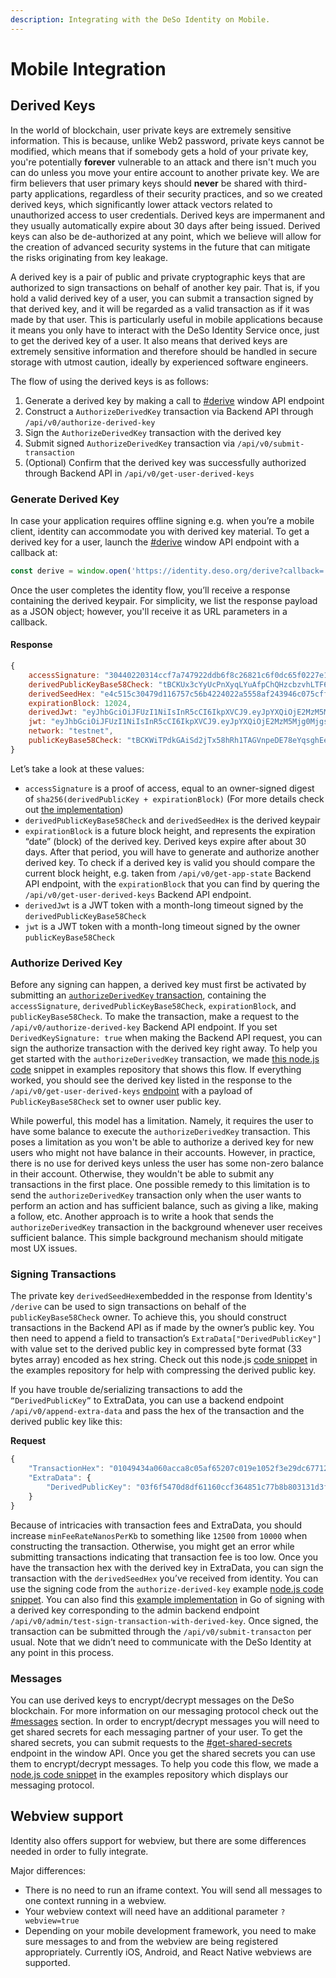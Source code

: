 ```yaml
---
description: Integrating with the DeSo Identity on Mobile.
---
```


# Mobile Integration

## Derived Keys

In the world of blockchain, user private keys are extremely sensitive information. This is because, unlike Web2 password, private keys cannot be modified, which means that if somebody gets a hold of your private key, you're potentially **forever** vulnerable to an attack and there isn't much you can do unless you move your entire account to another private key. We are firm believers that user primary keys should **never** be shared with third-party applications, regardless of their security practices, and so we created derived keys, which significantly lower attack vectors related to unauthorized access to user credentials. Derived keys are impermanent and they usually automatically expire about 30 days after being issued. Derived keys can also be de-authorized at any point, which we believe will allow for the creation of advanced security systems in the future that can mitigate the risks originating from key leakage.

A derived key is a pair of public and private cryptographic keys that are authorized to sign transactions on behalf of another key pair. That is, if you hold a valid derived key of a user, you can submit a transaction signed by that derived key, and it will be regarded as a valid transaction as if it was made by that user. This is particularly useful in mobile applications because it means you only have to interact with the DeSo Identity Service once, just to get the derived key of a user. It also means that derived keys are extremely sensitive information and therefore should be handled in secure storage with utmost caution, ideally by experienced software engineers.

The flow of using the derived keys is as follows:

1. Generate a derived key by making a call to [#derive](window-api/#derive "mention") window API endpoint
2. Construct a `AuthorizeDerivedKey` transaction via Backend API through `/api/v0/authorize-derived-key`
3. Sign the `AuthorizeDerivedKey` transaction with the derived key
4. Submit signed `AuthorizeDerivedKey` transaction via `/api/v0/submit-transaction`
5. (Optional) Confirm that the derived key was successfully authorized through Backend API in `/api/v0/get-user-derived-keys`

### Generate Derived Key

In case your application requires offline signing e.g. when you’re a mobile client, identity can accommodate you with derived key material. To get a derived key for a user, launch the [#derive](window-api/#derive "mention") window API endpoint with a callback at:

```javascript
const derive = window.open('https://identity.deso.org/derive?callback=...');
```

Once the user completes the identity flow, you’ll receive a response containing the derived keypair. For simplicity, we list the response payload as a JSON object; however, you'll receive it as URL parameters in a callback.&#x20;

#### Response

```javascript
{
    accessSignature: "30440220314ccf7a747922ddb6f8c26821c6f0dc65f0227e15014fb5e728f96abed841e2022033aace1f75eb35479d07273ff8bf1a959af75209743ced23939210f824d5321f",
    derivedPublicKeyBase58Check: "tBCKUx3cYyUcPnXyqLYuAfpChQHzcbzvhLTF6Xujuu5CA8hKaHPwTo",
    derivedSeedHex: "e4c515c30479d116757c56b4224022a5558af243946c075cff6ae2ec67fd3748",
    expirationBlock: 12024,
    derivedJwt: "eyJhbGciOiJFUzI1NiIsInR5cCI6IkpXVCJ9.eyJpYXQiOjE2MzM5Mjg0MjgsImV4cCI6MTYzNjUyMDQyOH0.dvbNwcOUz2bzEMC79nyxzIJGI_3NoMUw59VAI6qdLGNy6x5YC9u0MsFcrDhuL-i8Y66gIQXq0VzgeIzNThxisg",
    jwt: "eyJhbGciOiJFUzI1NiIsInR5cCI6IkpXVCJ9.eyJpYXQiOjE2MzM5Mjg0MjgsImV4cCI6MTYzNjUyMDQyOH0.4zyR0kgXIeO6P94TuGWbxxr3fHUoIyJWv4GGMAxP6gfz6UMwSSej85ZJe_N5JYYcvk_vHWhnj0CcXfGQtNMQ8Q",
    network: "testnet",
    publicKeyBase58Check: "tBCKWiTPdkGAiSd2jTx58hRh1TAGVnpeDE78eYqsghEeVFpjkGYNLk",
}
```

Let’s take a look at these values:

* `accessSignature` is a proof of access, equal to an owner-signed digest of `sha256(derivedPublicKey + expirationBlock)` (For more details check out [the implementation](https://github.com/deso-protocol/identity/blob/ffcb09a3ba6070d14a43c31a09f7ed0478fb2acf/src/app/account.service.ts#L109))
* `derivedPublicKeyBase58Check` and `derivedSeedHex` is the derived keypair
* `expirationBlock` is a future block height, and represents the expiration “date” (block) of the derived key. Derived keys expire after about 30 days. After that period, you will have to generate and authorize another derived key. To check if a derived key is valid you should compare the current block height, e.g. taken from `/api/v0/get-app-state` Backend API endpoint, with the `expirationBlock` that you can find by quering the `/api/v0/get-user-derived-keys` Backend API endpoint.
* `derivedJwt` is a JWT token with a month-long timeout signed by the `derivedPublicKeyBase58Check`
* `jwt` is a JWT token with a month-long timeout signed by the owner `publicKeyBase58Check`

### Authorize Derived Key

Before any signing can happen, a derived key must first be activated by submitting an [`authorizeDerivedKey` transaction](https://docs.deso.org/devs/backend-api#authorize-derived-key), containing the `accessSignature`, `derivedPublicKeyBase58Check`, `expirationBlock`, and `publicKeyBase58Check`. To make the transaction, make a request to the `/api/v0/authorize-derived-key` Backend API endpoint. If you set `DerivedKeySignature: true` when making the Backend API request, you can sign the authorize transaction with the derived key right away. To help you get started with the `authorizeDerivedKey` transaction, we made [this node.js code](https://github.com/deso-protocol/examples/tree/main/identity/authorize-derived-key) snippet in examples repository that shows this flow. If everything worked, you should see the derived key listed in the response to the `/api/v0/get-user-derived-keys` [endpoint](https://github.com/deso-protocol/backend/blob/f70d89a/routes/user.go#L2559) with a payload of `PublicKeyBase58Check` set to owner user public key.

While powerful, this model has a limitation. Namely, it requires the user to have some balance to execute the `authorizeDerivedKey` transaction. This poses a limitation as you won't be able to authorize a derived key for new users who might not have balance in their accounts. However, in practice, there is no use for derived keys unless the user has some non-zero balance in their account. Otherwise, they wouldn't be able to submit any transactions in the first place. One possible remedy to this limitation is to send the `authorizeDerivedKey` transaction only when the user wants to perform an action and has sufficient balance, such as giving a like, making a follow, etc. Another approach is to write a hook that sends the `authorizeDerivedKey` transaction in the background whenever user receives sufficient balance. This simple background mechanism should mitigate most UX issues.

### Signing Transactions

The private key `derivedSeedHex`embedded in the response from Identity's `/derive` can be used to sign transactions on behalf of the `publicKeyBase58Check` owner. To achieve this, you should construct transactions in the Backend API as if made by the owner’s public key. You then need to append a field to transaction’s `ExtraData["DerivedPublicKey"]` with value set to the derived public key in compressed byte format (33 bytes array) encoded as hex string. Check out this node.js [code snippet](https://github.com/deso-protocol/examples/tree/main/identity/compress-public-key) in the examples repository for help with compressing the derived public key.

If you have trouble de/serializing transactions to add the `“DerivedPublicKey”` to ExtraData, you can use a backend endpoint `/api/v0/append-extra-data` and pass the hex of the transaction and the derived public key like this:

**Request**

```javascript
{
    "TransactionHex": "01049434a060acca8c05af65207c019e1052f3e29dc677125ce8a1833ac72e2b2d010102a7af43768408e8b8f5bacc8d0658f36bb27c7ecb81b88e210d7be4e54861a40bcf980c0a21669d2ac6caefa5af9c6bb60d28b30f78d918d5b5b9ee3b5ae986818dc07eee84012102a7af43768408e8b8f5bacc8d0658f36bb27c7ecb81b88e210d7be4e54861a40b0000",
    "ExtraData": { 
        "DerivedPublicKey": "03f6f5470d8df61160ccf364851c77b8b803131d3f1e8092301178e2fdcec15206"
    }
}
```

Because of intricacies with transaction fees and ExtraData, you should increase `minFeeRateNanosPerKb` to something like `12500` from `10000` when constructing the transaction. Otherwise, you might get an error while submitting transactions indicating that transaction fee is too low.  Once you have the transaction hex with the derived key in ExtraData, you can sign the transaction with the `derivedSeedHex` you’ve received from identity. You can use the signing code from the `authorize-derived-key` example [node.js code snippet](https://github.com/deso-protocol/examples/tree/main/identity/authorize-derived-key). You can also find this [example implementation](https://github.com/deso-protocol/backend/blob/f70d89a196cfc42ca3e32a1b80ed9935380a91be/routes/admin\_transaction.go#L349) in Go of signing with a derived key corresponding to the admin backend endpoint `/api/v0/admin/test-sign-transaction-with-derived-key`. Once signed, the transaction can be submitted through the `/api/v0/submit-transacton` per usual. Note that we didn’t need to communicate with the DeSo Identity at any point in this process.

### Messages

You can use derived keys to encrypt/decrypt messages on the DeSo blockchain. For more information on our messaging protocol check out the [#messages](identity.md#messages "mention") section. In order to encrypt/decrypt messages you will need to get shared secrets for each messaging partner of your user. To get the shared secrets, you can submit requests to the [#get-shared-secrets](window-api/#get-shared-secrets "mention") endpoint in the window API. Once you get the shared secrets you can use them to encrypt/decrypt messages. To help you code this flow, we made a [node.js code snippet](https://github.com/deso-protocol/examples/tree/main/identity/messages-shared-secret) in the examples repository which displays our messaging protocol.

## Webview support

Identity also offers support for webview, but there are some differences needed in order to fully integrate.

Major differences:

* There is no need to run an iframe context. You will send all messages to one context running in a webview.
* Your webview context will need have an additional parameter `?webview=true`
* Depending on your mobile development framework, you need to make sure messages to and from the webview are being registered appropriately. Currently iOS, Android, and React Native webviews are supported.

